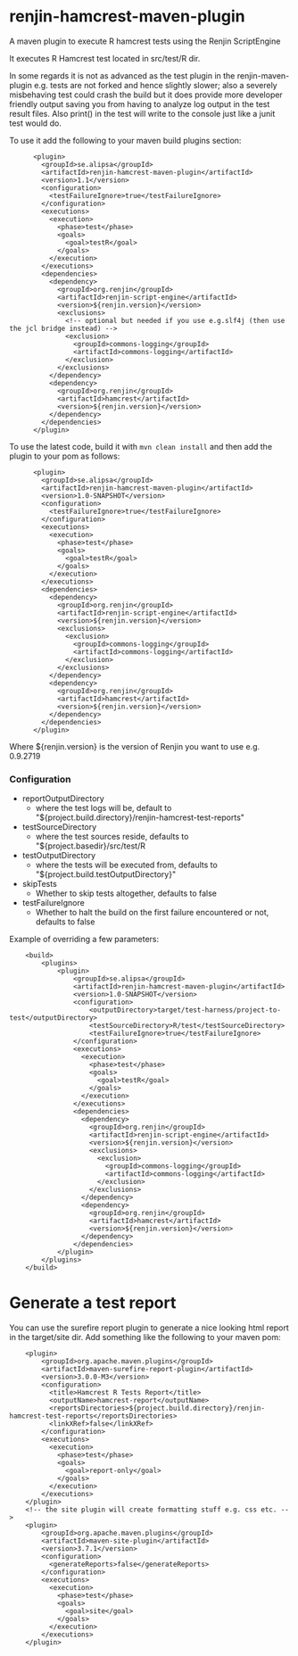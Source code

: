 # renjin-hamcrest-maven-plugin
A maven plugin to execute R hamcrest tests using the Renjin ScriptEngine

It executes R Hamcrest test located in src/test/R dir.

In some regards it is not as advanced as the test plugin in the renjin-maven-plugin e.g.
tests are not forked and hence slightly slower; also a severely misbehaving test could crash the build but
it does provide more developer friendly output saving you from having to analyze log output
in the test result files. Also print() in the test will write to the console just like a
junit test would do. 

To use it add the following to your maven build plugins section:

````
      <plugin>
        <groupId>se.alipsa</groupId>
        <artifactId>renjin-hamcrest-maven-plugin</artifactId>
        <version>1.1</version>
        <configuration>
          <testFailureIgnore>true</testFailureIgnore>
        </configuration>
        <executions>
          <execution>
            <phase>test</phase>
            <goals>
              <goal>testR</goal>
            </goals>
          </execution>
        </executions>
        <dependencies>
          <dependency>
            <groupId>org.renjin</groupId>
            <artifactId>renjin-script-engine</artifactId>
            <version>${renjin.version}</version>
            <exclusions>
              <!-- optional but needed if you use e.g.slf4j (then use the jcl bridge instead) -->
              <exclusion>
                <groupId>commons-logging</groupId>
                <artifactId>commons-logging</artifactId>
              </exclusion>
            </exclusions>
          </dependency>
          <dependency>
            <groupId>org.renjin</groupId>
            <artifactId>hamcrest</artifactId>
            <version>${renjin.version}</version>
          </dependency>
        </dependencies>
      </plugin>
````

To use the latest code, build it with `mvn clean install` and then add the plugin to your pom as follows:  

````
      <plugin>
        <groupId>se.alipsa</groupId>
        <artifactId>renjin-hamcrest-maven-plugin</artifactId>
        <version>1.0-SNAPSHOT</version>
        <configuration>
          <testFailureIgnore>true</testFailureIgnore>
        </configuration>
        <executions>
          <execution>
            <phase>test</phase>
            <goals>
              <goal>testR</goal>
            </goals>
          </execution>
        </executions>
        <dependencies>
          <dependency>
            <groupId>org.renjin</groupId>
            <artifactId>renjin-script-engine</artifactId>
            <version>${renjin.version}</version>
            <exclusions>
              <exclusion>
                <groupId>commons-logging</groupId>
                <artifactId>commons-logging</artifactId>
              </exclusion>
            </exclusions>
          </dependency>
          <dependency>
            <groupId>org.renjin</groupId>
            <artifactId>hamcrest</artifactId>
            <version>${renjin.version}</version>
          </dependency>
        </dependencies>
      </plugin>
````
Where ${renjin.version} is the version of Renjin you want to use e.g. 0.9.2719

### Configuration
- reportOutputDirectory 
    - where the test logs will be, default to "${project.build.directory}/renjin-hamcrest-test-reports"
- testSourceDirectory 
    - where the test sources reside, defaults to "${project.basedir}/src/test/R
- testOutputDirectory
    - where the tests will be executed from, defaults to "${project.build.testOutputDirectory}"   
- skipTests
    - Whether to skip tests altogether, defaults to false  
- testFailureIgnore
    - Whether to halt the build on the first failure encountered or not, defaults to false
    
Example of overriding a few parameters:
````
    <build>
        <plugins>
            <plugin>
                <groupId>se.alipsa</groupId>
                <artifactId>renjin-hamcrest-maven-plugin</artifactId>
                <version>1.0-SNAPSHOT</version>
                <configuration>
                    <outputDirectory>target/test-harness/project-to-test</outputDirectory>
                    <testSourceDirectory>R/test</testSourceDirectory>
                    <testFailureIgnore>true</testFailureIgnore>
                </configuration>
                <executions>
                  <execution>
                    <phase>test</phase>
                    <goals>
                      <goal>testR</goal>
                    </goals>
                  </execution>
                </executions>
                <dependencies>
                  <dependency>
                    <groupId>org.renjin</groupId>
                    <artifactId>renjin-script-engine</artifactId>
                    <version>${renjin.version}</version>
                    <exclusions>
                      <exclusion>
                        <groupId>commons-logging</groupId>
                        <artifactId>commons-logging</artifactId>
                      </exclusion>
                    </exclusions>
                  </dependency>
                  <dependency>
                    <groupId>org.renjin</groupId>
                    <artifactId>hamcrest</artifactId>
                    <version>${renjin.version}</version>
                  </dependency>
                </dependencies>
            </plugin>
        </plugins>
    </build>
````              
# Generate a test report
You can use the surefire report plugin to generate a nice looking html report in the target/site dir.
Add something like the following to your maven pom:

````
    <plugin>
        <groupId>org.apache.maven.plugins</groupId>
        <artifactId>maven-surefire-report-plugin</artifactId>
        <version>3.0.0-M3</version>
        <configuration>
          <title>Hamcrest R Tests Report</title>
          <outputName>hamcrest-report</outputName>
          <reportsDirectories>${project.build.directory}/renjin-hamcrest-test-reports</reportsDirectories>
          <linkXRef>false</linkXRef>
        </configuration>
        <executions>
          <execution>
            <phase>test</phase>
            <goals>
              <goal>report-only</goal>
            </goals>
          </execution>
        </executions>
    </plugin>
    <!-- the site plugin will create formatting stuff e.g. css etc. --> 
    <plugin>
        <groupId>org.apache.maven.plugins</groupId>
        <artifactId>maven-site-plugin</artifactId>
        <version>3.7.1</version>
        <configuration>
          <generateReports>false</generateReports>
        </configuration>
        <executions>
          <execution>
            <phase>test</phase>
            <goals>
              <goal>site</goal>
            </goals>
          </execution>
        </executions>
    </plugin>
````      
